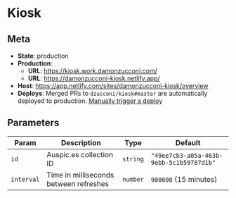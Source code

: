 # Kiosk

## Meta

- **State**: production
- **Production**:
  - **URL**: https://kiosk.work.damonzucconi.com/
  - **URL**: https://damonzucconi-kiosk.netlify.app/
- **Host**: https://app.netlify.com/sites/damonzucconi-kiosk/overview
- **Deploys**: Merged PRs to `dzucconi/kiosk#master` are automatically deployed to production. [Manually trigger a deploy](https://app.netlify.com/sites/damonzucconi-kiosk/deploys)

## Parameters

| Param      | Description                            | Type     | Default                                  |
| ---------- | -------------------------------------- | -------- | ---------------------------------------- |
| `id`       | Auspic.es collection ID                | `string` | `"49ee7cb3-a05a-463b-9ebb-5c1b59787d1b"` |
| `interval` | Time in milliseconds between refreshes | `number` | `900000` (15 minutes)                    |
